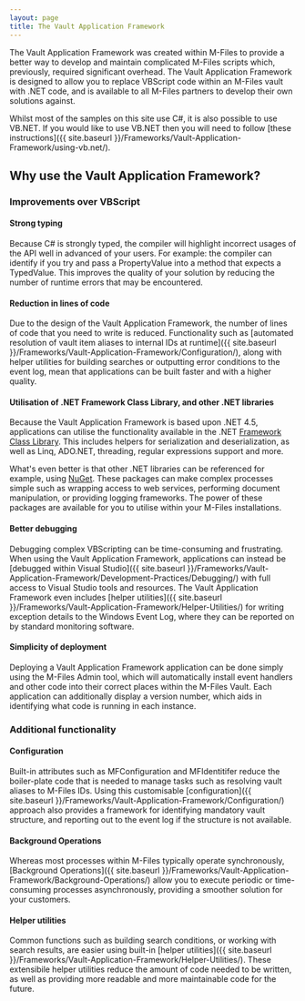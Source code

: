 ```yaml
---
layout: page
title: The Vault Application Framework
---
```


The Vault Application Framework was created within M-Files to provide a better way to develop and maintain complicated M-Files scripts which, previously, required significant overhead.  The Vault Application Framework is designed to allow you to replace VBScript code within an M-Files vault with .NET code, and is available to all M-Files partners to develop their own solutions against.

Whilst most of the samples on this site use C#, it is also possible to use VB.NET.  If you would like to use VB.NET then you will need to follow [these instructions]({{ site.baseurl }}/Frameworks/Vault-Application-Framework/using-vb.net/).

## Why use the Vault Application Framework?

### Improvements over VBScript

#### Strong typing

Because C# is strongly typed, the compiler will highlight incorrect usages of the API well in advanced of your users.  For example: the compiler can identify if you try and pass a PropertyValue into a method that expects a TypedValue.  This improves the quality of your solution by reducing the number of runtime errors that may be encountered.

#### Reduction in lines of code

Due to the design of the Vault Application Framework, the number of lines of code that you need to write is reduced.  Functionality such as [automated resolution of vault item aliases to internal IDs at runtime]({{ site.baseurl }}/Frameworks/Vault-Application-Framework/Configuration/), along with helper utilities for building searches or outputting error conditions to the event log, mean that applications can be built faster and with a higher quality.

#### Utilisation of .NET Framework Class Library, and other .NET libraries

Because the Vault Application Framework is based upon .NET 4.5, applications can utilise the functionality available in the .NET [Framework Class Library](https://msdn.microsoft.com/en-us/library/gg145045.aspx).  This includes helpers for serialization and deserialization, as well as Linq, ADO.NET, threading, regular expressions support and more.

What's even better is that other .NET libraries can be referenced for example, using [NuGet](https://www.nuget.org/).  These packages can make complex processes simple such as wrapping access to web services, performing document manipulation, or providing logging frameworks.  The power of these packages are available for you to utilise within your M-Files installations.

#### Better debugging

Debugging complex VBScripting can be time-consuming and frustrating.  When using the Vault Application Framework, applications can instead be [debugged within Visual Studio]({{ site.baseurl }}/Frameworks/Vault-Application-Framework/Development-Practices/Debugging/) with full access to Visual Studio tools and resources.  The Vault Application Framework even includes [helper utilities]({{ site.baseurl }}/Frameworks/Vault-Application-Framework/Helper-Utilities/) for writing exception details to the Windows Event Log, where they can be reported on by standard monitoring software.

#### Simplicity of deployment

Deploying a Vault Application Framework application can be done simply using the M-Files Admin tool, which will automatically install event handlers and other code into their correct places within the M-Files Vault.  Each application can additionally display a version number, which aids in identifying what code is running in each instance.

### Additional functionality

#### Configuration

Built-in attributes such as MFConfiguration and MFIdentitifer reduce the boiler-plate code that is needed to manage tasks such as resolving vault aliases to M-Files IDs.  Using this customisable [configuration]({{ site.baseurl }}/Frameworks/Vault-Application-Framework/Configuration/) approach also provides a framework for identifying mandatory vault structure, and reporting out to the event log if the structure is not available.

#### Background Operations

Whereas most processes within M-Files typically operate synchronously, [Background Operations]({{ site.baseurl }}/Frameworks/Vault-Application-Framework/Background-Operations/) allow you to execute periodic or time-consuming processes asynchronously, providing a smoother solution for your customers.

#### Helper utilities

Common functions such as building search conditions, or working with search results, are easier using built-in [helper utilities]({{ site.baseurl }}/Frameworks/Vault-Application-Framework/Helper-Utilities/).  These extensibile helper utilities reduce the amount of code needed to be written, as well as providing more readable and more maintainable code for the future.
